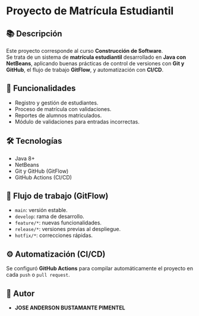 # Proyecto de Matrícula Estudiantil

## 📚 Descripción
Este proyecto corresponde al curso **Construcción de Software**.  
Se trata de un sistema de **matrícula estudiantil** desarrollado en **Java con NetBeans**, aplicando buenas prácticas de control de versiones con **Git y GitHub**, el flujo de trabajo **GitFlow**, y automatización con **CI/CD**.

## 🚀 Funcionalidades
- Registro y gestión de estudiantes.
- Proceso de matrícula con validaciones.
- Reportes de alumnos matriculados.
- Módulo de validaciones para entradas incorrectas.

## 🛠️ Tecnologías
- Java 8+
- NetBeans
- Git y GitHub (GitFlow)
- GitHub Actions (CI/CD)

## 🔀 Flujo de trabajo (GitFlow)
- `main`: versión estable.
- `develop`: rama de desarrollo.
- `feature/*`: nuevas funcionalidades.
- `release/*`: versiones previas al despliegue.
- `hotfix/*`: correcciones rápidas.

## ⚙️ Automatización (CI/CD)
Se configuró **GitHub Actions** para compilar automáticamente el proyecto en cada `push` o `pull request`.

## 📄 Autor
- **JOSE ANDERSON BUSTAMANTE PIMENTEL**
